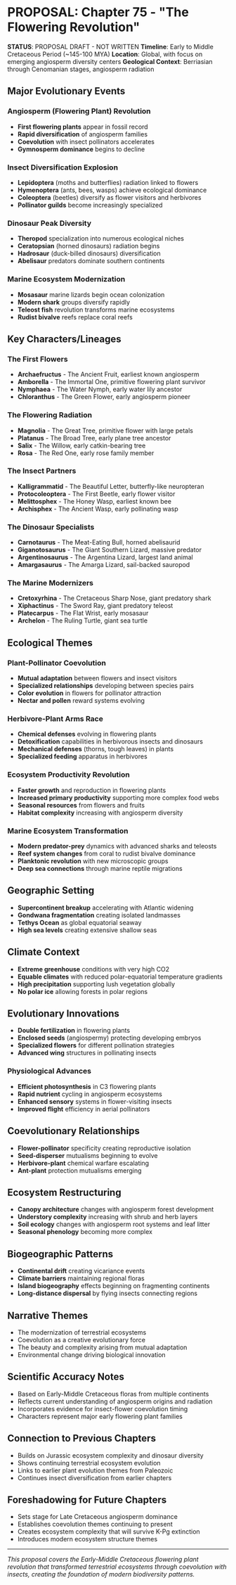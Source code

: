 # PROPOSAL: Chapter 75 - "The Flowering Revolution"

**STATUS**: PROPOSAL DRAFT - NOT WRITTEN
**Timeline**: Early to Middle Cretaceous Period (~145-100 MYA)
**Location**: Global, with focus on emerging angiosperm diversity centers
**Geological Context**: Berriasian through Cenomanian stages, angiosperm radiation

## Major Evolutionary Events

### Angiosperm (Flowering Plant) Revolution
- **First flowering plants** appear in fossil record
- **Rapid diversification** of angiosperm families
- **Coevolution** with insect pollinators accelerates
- **Gymnosperm dominance** begins to decline

### Insect Diversification Explosion  
- **Lepidoptera** (moths and butterflies) radiation linked to flowers
- **Hymenoptera** (ants, bees, wasps) achieve ecological dominance
- **Coleoptera** (beetles) diversify as flower visitors and herbivores
- **Pollinator guilds** become increasingly specialized

### Dinosaur Peak Diversity
- **Theropod** specialization into numerous ecological niches
- **Ceratopsian** (horned dinosaurs) radiation begins
- **Hadrosaur** (duck-billed dinosaurs) diversification
- **Abelisaur** predators dominate southern continents

### Marine Ecosystem Modernization
- **Mosasaur** marine lizards begin ocean colonization
- **Modern shark** groups diversify rapidly
- **Teleost fish** revolution transforms marine ecosystems
- **Rudist bivalve** reefs replace coral reefs

## Key Characters/Lineages

### The First Flowers
- **Archaefructus** - The Ancient Fruit, earliest known angiosperm
- **Amborella** - The Immortal One, primitive flowering plant survivor
- **Nymphaea** - The Water Nymph, early water lily ancestor
- **Chloranthus** - The Green Flower, early angiosperm pioneer

### The Flowering Radiation
- **Magnolia** - The Great Tree, primitive flower with large petals
- **Platanus** - The Broad Tree, early plane tree ancestor
- **Salix** - The Willow, early catkin-bearing tree
- **Rosa** - The Red One, early rose family member

### The Insect Partners
- **Kalligrammatid** - The Beautiful Letter, butterfly-like neuropteran
- **Protocoleoptera** - The First Beetle, early flower visitor
- **Melittosphex** - The Honey Wasp, earliest known bee
- **Archisphex** - The Ancient Wasp, early pollinating wasp

### The Dinosaur Specialists
- **Carnotaurus** - The Meat-Eating Bull, horned abelisaurid
- **Giganotosaurus** - The Giant Southern Lizard, massive predator
- **Argentinosaurus** - The Argentina Lizard, largest land animal
- **Amargasaurus** - The Amarga Lizard, sail-backed sauropod

### The Marine Modernizers
- **Cretoxyrhina** - The Cretaceous Sharp Nose, giant predatory shark
- **Xiphactinus** - The Sword Ray, giant predatory teleost
- **Platecarpus** - The Flat Wrist, early mosasaur
- **Archelon** - The Ruling Turtle, giant sea turtle

## Ecological Themes

### Plant-Pollinator Coevolution
- **Mutual adaptation** between flowers and insect visitors
- **Specialized relationships** developing between species pairs
- **Color evolution** in flowers for pollinator attraction
- **Nectar and pollen** reward systems evolving

### Herbivore-Plant Arms Race
- **Chemical defenses** evolving in flowering plants
- **Detoxification** capabilities in herbivorous insects and dinosaurs
- **Mechanical defenses** (thorns, tough leaves) in plants
- **Specialized feeding** apparatus in herbivores

### Ecosystem Productivity Revolution
- **Faster growth** and reproduction in flowering plants
- **Increased primary productivity** supporting more complex food webs
- **Seasonal resources** from flowers and fruits
- **Habitat complexity** increasing with angiosperm diversity

### Marine Ecosystem Transformation
- **Modern predator-prey** dynamics with advanced sharks and teleosts
- **Reef system changes** from coral to rudist bivalve dominance
- **Planktonic revolution** with new microscopic groups
- **Deep sea connections** through marine reptile migrations

## Geographic Setting
- **Supercontinent breakup** accelerating with Atlantic widening
- **Gondwana fragmentation** creating isolated landmasses
- **Tethys Ocean** as global equatorial seaway
- **High sea levels** creating extensive shallow seas

## Climate Context
- **Extreme greenhouse** conditions with very high CO2
- **Equable climates** with reduced polar-equatorial temperature gradients
- **High precipitation** supporting lush vegetation globally
- **No polar ice** allowing forests in polar regions

## Evolutionary Innovations
- **Double fertilization** in flowering plants
- **Enclosed seeds** (angiospermy) protecting developing embryos
- **Specialized flowers** for different pollination strategies
- **Advanced wing** structures in pollinating insects

### Physiological Advances
- **Efficient photosynthesis** in C3 flowering plants
- **Rapid nutrient** cycling in angiosperm ecosystems
- **Enhanced sensory** systems in flower-visiting insects
- **Improved flight** efficiency in aerial pollinators

## Coevolutionary Relationships
- **Flower-pollinator** specificity creating reproductive isolation
- **Seed-disperser** mutualisms beginning to evolve
- **Herbivore-plant** chemical warfare escalating
- **Ant-plant** protection mutualisms emerging

## Ecosystem Restructuring
- **Canopy architecture** changes with angiosperm forest development
- **Understory complexity** increasing with shrub and herb layers
- **Soil ecology** changes with angiosperm root systems and leaf litter
- **Seasonal phenology** becoming more complex

## Biogeographic Patterns
- **Continental drift** creating vicariance events
- **Climate barriers** maintaining regional floras
- **Island biogeography** effects beginning on fragmenting continents
- **Long-distance dispersal** by flying insects connecting regions

## Narrative Themes
- The modernization of terrestrial ecosystems
- Coevolution as a creative evolutionary force
- The beauty and complexity arising from mutual adaptation
- Environmental change driving biological innovation

## Scientific Accuracy Notes
- Based on Early-Middle Cretaceous floras from multiple continents
- Reflects current understanding of angiosperm origins and radiation
- Incorporates evidence for insect-flower coevolution timing
- Characters represent major early flowering plant families

## Connection to Previous Chapters
- Builds on Jurassic ecosystem complexity and dinosaur diversity
- Shows continuing terrestrial ecosystem evolution
- Links to earlier plant evolution themes from Paleozoic
- Continues insect diversification from earlier chapters

## Foreshadowing for Future Chapters
- Sets stage for Late Cretaceous angiosperm dominance
- Establishes coevolution themes continuing to present
- Creates ecosystem complexity that will survive K-Pg extinction
- Introduces modern ecosystem structure themes

---
*This proposal covers the Early-Middle Cretaceous flowering plant revolution that transformed terrestrial ecosystems through coevolution with insects, creating the foundation of modern biodiversity patterns.*